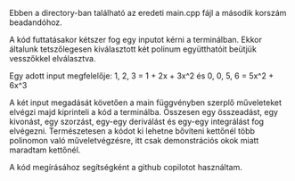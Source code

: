 Ebben a directory-ban található az eredeti main.cpp fájl a második korszám beadandóhoz.


A kód futtatásakor kétszer fog egy inputot kérni a terminálban. Ekkor általunk tetszőlegesen kiválasztott két polinum együtthatóit beütjük vesszőkkel elválasztva.

Egy adott input megfelelője: 1, 2, 3 = 1 + 2x + 3x^2 és 0, 0, 5, 6 = 5x^2 + 6x^3

A két input megadását követően a main függvényben szerplő műveleteket elvégzi majd kiprinteli a kód a terminálba.
Összesen egy összeadást, egy kivonást, egy szorzást, egy-egy deriválást és egy-egy integrálást fog elvégezni.
Természetesen a kódot ki lehetne bővíteni kettőnél több polinomon való műveletvégzésre, itt csak demonstrációs okok miatt maradtam kettőnél.

A kód megírásához segítségként a github copilotot használtam.
